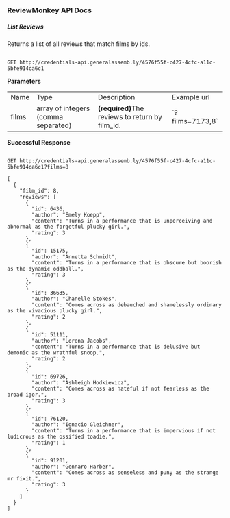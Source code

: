 ### ReviewMonkey API Docs

##### List Reviews

Returns a list of all reviews that match films by ids.

```

GET http://credentials-api.generalassemb.ly/4576f55f-c427-4cfc-a11c-5bfe914ca6c1

```

**Parameters**

<table>
  <tr>
    <td>Name</td>
    <td>Type</td>
    <td>Description</td>
    <td>Example url</td>
  </tr>
  <tr>
    <td>films</td>
    <td>array of integers (comma separated)</td>
    <td><strong>(required)</strong>The reviews to return by film_id.</td>
    <td>`?films=7173,8`</td>
  </tr>
</table>

**Successful Response**
```

GET http://credentials-api.generalassemb.ly/4576f55f-c427-4cfc-a11c-5bfe914ca6c1?films=8

```

```
[
  {
    "film_id": 8,
    "reviews": [
      {
        "id": 6436,
        "author": "Emely Koepp",
        "content": "Turns in a performance that is unperceiving and abnormal as the forgetful plucky girl.",
        "rating": 3
      },
      {
        "id": 15175,
        "author": "Annetta Schmidt",
        "content": "Turns in a performance that is obscure but boorish as the dynamic oddball.",
        "rating": 3
      },
      {
        "id": 36635,
        "author": "Chanelle Stokes",
        "content": "Comes across as debauched and shamelessly ordinary as the vivacious plucky girl.",
        "rating": 2
      },
      {
        "id": 51111,
        "author": "Lorena Jacobs",
        "content": "Turns in a performance that is delusive but demonic as the wrathful snoop.",
        "rating": 2
      },
      {
        "id": 69726,
        "author": "Ashleigh Hodkiewicz",
        "content": "Comes across as hateful if not fearless as the broad igor.",
        "rating": 3
      },
      {
        "id": 76120,
        "author": "Ignacio Gleichner",
        "content": "Turns in a performance that is impervious if not ludicrous as the ossified toadie.",
        "rating": 1
      },
      {
        "id": 91201,
        "author": "Gennaro Harber",
        "content": "Comes across as senseless and puny as the strange mr fixit.",
        "rating": 3
      }
    ]
  }
]
```
